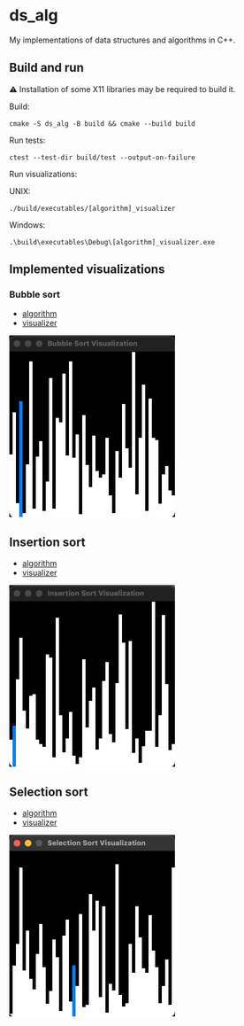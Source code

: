 # ds_alg

My implementations of data structures and algorithms in C++.

## Build and run

:warning: Installation of some X11 libraries may be required to build it.

Build:

```console
cmake -S ds_alg -B build && cmake --build build 
```

Run tests:

```console
ctest --test-dir build/test --output-on-failure
```

Run visualizations:

UNIX:

```console
./build/executables/[algorithm]_visualizer
```

Windows:

```console
.\build\executables\Debug\[algorithm]_visualizer.exe
```

## Implemented visualizations

### Bubble sort

- [algorithm](ds_alg/include/alg/bubble_sort.h)
- [visualizer](ds_alg/executables/bubble_sort_visualizer.cc)

![Bubble sort visualization](gifs/bubble_sort.gif)

## Insertion sort

- [algorithm](ds_alg/include/alg/insertion_sort.h)
- [visualizer](ds_alg/executables/insertion_sort_visualizer.cc)

![Insertion sort visualization](gifs/insertion_sort.gif)

## Selection sort

- [algorithm](ds_alg/include/alg/selection_sort.h)
- [visualizer](ds_alg/executables/selection_sort_visualizer.cc)

![Selection visualization](gifs/selection_sort.gif)

